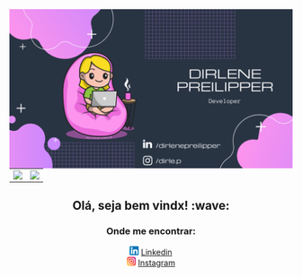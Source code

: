 <center>
  <img width="855px" align="left" src="https://github.com/dirlep/dirlep/blob/main/covergithub.png"/>
<table>
    <tr>
        <td><img width="400px" align="center" src="https://github-readme-stats.vercel.app/api/top-langs/?username=dirlep&hide=html&layout=compact&theme=buefy" /></td>
        <td><img width="400px" align="center" src="https://github-readme-stats.vercel.app/api?username=dirlep&theme=buefy"/></td>
    </tr>   
</table>
  <h2>Olá, seja bem vindx! :wave:</h2>
  
  <h3>Onde me encontrar:</h3>
  <a href="https://www.linkedin.com/in/dirlenepreilipper"><img src="https://github.com/dirlep/dirlep/blob/main/linkedin.png" width="16"></img></a>
  <a href="https://www.linkedin.com/in/dirlenepreilipper">Linkedin</a><br>
  <a href="https://www.instagram.com/dirle.p"><img src="https://github.com/dirlep/dirlep/blob/main/instagram.png" width="16"></img></a>
  <a href="https://www.instagram.com/dirle.p">Instagram</a>
  
</center> 
